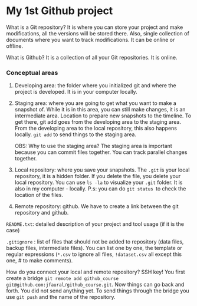 # My 1st Github project

What is a Git repository? It is where you can store your project and make modifications, all the versions will be stored there. Also, single collection of documents where you want to track modifications. It can be online or offline. 

What is Github? It is a collection of all your Git repositories. It is online.

### Conceptual areas

1. Developing area: the folder where you initialized git and where the project is developed. It is in your computer locally.

2. Staging area: where you are going to get what you want to make a snapshot of. While it is in this area, you can still make changes, it is an intermediate area. Location to prepare new snapshots to the timeline. To get there, git add goes from the developing area to the staging area. From the developing area to the local repository, this also happens locally. `git add` to send things to the staging area.
   
   OBS: Why to use the staging area? The staging area is important because you can commit files together. You can track parallel changes together.

3. Local repository: where you save your snapshots. The `.git` is your local repository, it is a hidden folder. If you delete the file, you delete your local repository. You can use `ls -la` to visualize your `.git` folder. It is also in my computer - locally. P.s: you can do `git status `to check the location of the files.

4. Remote repository: github. We have to create a link between the git repository and github.

`README.txt`: detailed description of your project and tool usage (if it is the case)

`.gitignore` : list of files that should not be added to repository (data files, backup files, intermediate files). You can list one by one, the template or regular expressions (`*.csv` to ignore all files, `!dataset.csv` all except this one, # to make comments).

How do you connect your local and remote repository? SSH key! You first create a bridge `git remote add github_course git@github.com:jfaural/github_course.git`. Now things can go back and forth. You did not send anything yet. To send things through the bridge you use `git push` and the name of the repository. 
